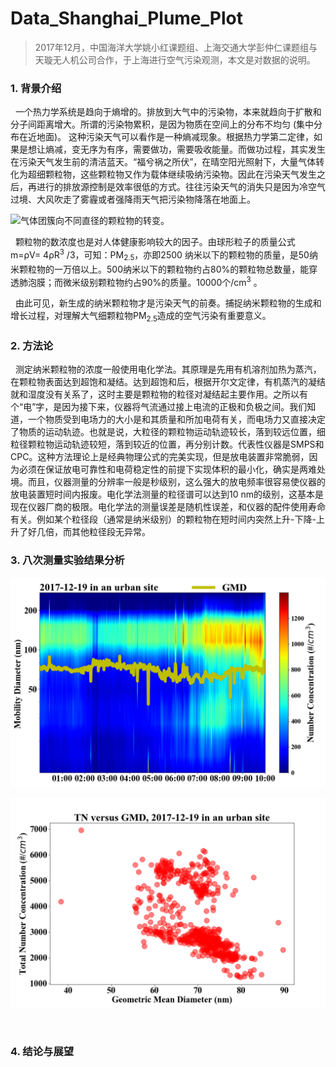 # Data_Shanghai_Plume_Plot

> 2017年12月，中国海洋大学姚小红课题组、上海交通大学彭仲仁课题组与天璇无人机公司合作，于上海进行空气污染观测，本文是对数据的说明。

### 1. 背景介绍

&nbsp; 一个热力学系统是趋向于熵增的。排放到大气中的污染物，本来就趋向于扩散和分子间距离增大。所谓的污染物累积，是因为物质在空间上的分布不均匀 (集中分布在近地面)。 这种污染天气可以看作是一种熵减现象。根据热力学第二定律，如果是想让熵减，变无序为有序，需要做功，需要吸收能量。而做功过程，其实发生在污染天气发生前的清洁蓝天。“福兮祸之所伏”，在晴空阳光照射下，大量气体转化为超细颗粒物，这些颗粒物又作为载体继续吸纳污染物。因此在污染天气发生之后，再进行的排放源控制是效率很低的方式。往往污染天气的消失只是因为冷空气过境、大风吹走了雾霾或者强降雨天气把污染物降落在地面上。

![气体团簇向不同直径的颗粒物的转变。](https://upload-images.jianshu.io/upload_images/17085473-312e62cba465670a.png?imageMogr2/auto-orient/strip%7CimageView2/2/w/1240)

&nbsp; 颗粒物的数浓度也是对人体健康影响较大的因子。由球形粒子的质量公式 m=ρV= 4ρR<sup>3</sup> /3，可知：PM<sub>2.5</sub>，亦即2500 纳米以下的颗粒物的质量，是50纳米颗粒物的一万倍以上。500纳米以下的颗粒物约占80%的颗粒物总数量，能穿透肺泡膜；而微米级别颗粒物约占90%的质量。10000个/cm<sup>3</sup> 。

&nbsp; 由此可见，新生成的纳米颗粒物才是污染天气的前奏。捕捉纳米颗粒物的生成和增长过程，对理解大气细颗粒物PM<sub>2.5</sub>造成的空气污染有重要意义。


### 2. 方法论 

&nbsp; 测定纳米颗粒物的浓度一般使用电化学法。其原理是先用有机溶剂加热为蒸汽，在颗粒物表面达到超饱和凝结。达到超饱和后，根据开尔文定律，有机蒸汽的凝结就和湿度没有关系了，这时主要是颗粒物的粒径对凝结起主要作用。之所以有个“电”字，是因为接下来，仪器将气流通过接上电流的正极和负极之间。我们知道，一个物质受到电场力的大小是和其质量和所加电荷有关，而电场力又直接决定了物质的运动轨迹。也就是说，大粒径的颗粒物运动轨迹较长，落到较远位置，细粒径颗粒物运动轨迹较短，落到较近的位置，再分别计数。代表性仪器是SMPS和CPC。这种方法理论上是经典物理公式的完美实现，但是放电装置非常脆弱，因为必须在保证放电可靠性和电荷稳定性的前提下实现体积的最小化，确实是两难处境。而且，仪器测量的分辨率一般是秒级别，这么强大的放电频率很容易使仪器的放电装置短时间内报废。电化学法测量的粒径谱可以达到10 nm的级别，这基本是现在仪器厂商的极限。电化学法的测量误差是随机性误差，和仪器的配件使用寿命有关。例如某个粒径段（通常是纳米级别）的颗粒物在短时间内突然上升-下降-上升了好几倍，而其他粒径段无异常。

### 3. 八次测量实验结果分析 

![2017-12-19 in an urban site.](https://github.com/Limin-Feng1993/Data_Shanghai_Plume_Plot/raw/master/Fig/2017-12-19%20in%20an%20urban%20site.png)

![TN versus GMD, 2017-12-19 in an urban site.](https://github.com/Limin-Feng1993/Data_Shanghai_Plume_Plot/raw/master/Fig/TN%20versus%20GMD%2C%202017-12-19%20in%20an%20urban%20site.png)

&nbsp; 

### 4. 结论与展望 
